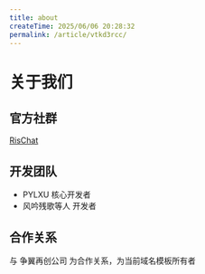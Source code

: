 ```yaml
---
title: about
createTime: 2025/06/06 20:28:32
permalink: /article/vtkd3rcc/
---
```

# 关于我们

## 官方社群

[RisChat](https://qm.qq.com/q/3swohB3zsQ)

## 开发团队

- PYLXU 核心开发者
- 风吟残歌等人 开发者

## 合作关系

与 争翼再创公司 为合作关系，为当前域名模板所有者